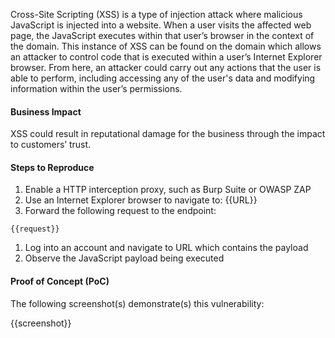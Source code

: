 Cross-Site Scripting (XSS) is a type of injection attack where malicious JavaScript is injected into a website. When a user visits the affected web page, the JavaScript executes within that user’s browser in the context of the domain. This instance of XSS can be found on the domain which allows an attacker to control code that is executed within a user’s Internet Explorer browser. From here, an attacker could carry out any actions that the user is able to perform, including accessing any of the user's data and modifying information within the user’s permissions.
  
#### Business Impact

XSS could result in reputational damage for the business through the impact to customers’ trust.

#### Steps to Reproduce

1. Enable a HTTP interception proxy, such as Burp Suite or OWASP ZAP
1. Use an Internet Explorer browser to navigate to: {{URL}}
1. Forward the following request to the endpoint:

```HTTP
{{request}}
```

1. Log into an account and navigate to URL which contains the payload
1. Observe the JavaScript payload being executed

#### Proof of Concept (PoC)

The following screenshot(s) demonstrate(s) this vulnerability:

{{screenshot}}
